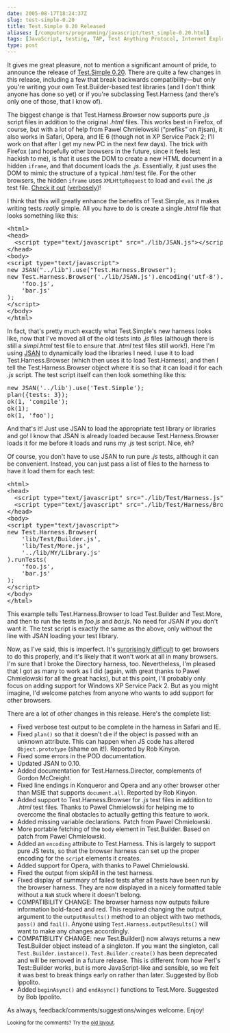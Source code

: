 ```yaml
--- 
date: 2005-08-17T18:24:37Z
slug: test-simple-0.20
title: Test.Simple 0.20 Released
aliases: [/computers/programming/javascript/test_simple-0.20.html]
tags: [JavaScript, testing, TAP, Test Anything Protocol, Internet Explorer, Safari, Firefox, Opera]
type: post
---
```


<p>It gives me great pleasure, not to mention a significant amount of pride, to announce the release of <a href="http://www.openjsan.org/doc/t/th/theory/Test/Simple/0.20/index.html" title="Download Test.Simple 0.20 from JSAN">Test.Simple 0.20</a>. There are quite a few changes in this release, including a few that break backwards compatibility&#x2014;but only you're writing your own Test.Builder-based test libraries (and I don't think anyone has done so yet) or if you're subclassing Test.Harness (and there's only one of those, that I know of).</p>

<p>The biggest change is that Test.Harness.Browser now supports pure <em>.js</em> script files in addition to the original <em>.html</em> files. This works best in Firefox, of course, but with a lot of help from Pawel Chmielowski (<q>prefiks</q> on #jsan), it also works in Safari, Opera, and IE 6 (though not in XP Service Pack 2; I'll work on that after I get my new PC in the next few days). The trick with Firefox (and hopefully other browsers in the future, since it feels lest hackish to me), is that it uses the DOM to create a new HTML document in a hidden <code>iframe</code>, and that document loads the <em>.js</em>. Essentially, it just uses the DOM to mimic the structure of a typical <em>.html</em> test file. For the other browsers, the hidden <code>iframe</code> uses <code>XMLHttpRequest</code> to load and <code>eval</code> the <em>.js</em> test file. <a href="http://www.openjsan.org/src/t/th/theory/Test.Simple-0.20/tests/index.html" title="Run the Test.Simple test harness now!">Check it out</a> (<a href="http://www.openjsan.org/src/t/th/theory/Test.Simple-0.20/tests/index.html?verbose=1" title="Run the Test.Simple test harness verbosely!">verbosely</a>)!</p>

<p>I think that this will greatly enhance the benefits of Test.Simple, as it makes writing tests <em>really</em> simple. All you have to do is create a single <em>.html</em> file that looks something like this:</p>

<pre>
&lt;html&gt;
&lt;head&gt;
  &lt;script type=&quot;text/javascript&quot; src=&quot;./lib/JSAN.js&quot;&gt;&lt;/script&gt;
&lt;/head&gt;
&lt;body&gt;
&lt;script type=&quot;text/javascript&quot;&gt;
new JSAN(&quot;../lib&quot;).use(&quot;Test.Harness.Browser&quot;);
new Test.Harness.Browser(&#x0027;./lib/JSAN.js&#x0027;).encoding(&#x0027;utf-8&#x0027;).runTests(
    &#x0027;foo.js&#x0027;,
    &#x0027;bar.js&#x0027;
);
&lt;/script&gt;
&lt;/body&gt;
&lt;/html&gt;
</pre>

<p>In fact, that's pretty much exactly what Test.Simple's new harness looks like, now that I've moved all of the old tests into <em>.js</em> files (although there is still a <em>simpl.html</em> test file to ensure that <em>.html</em> test files still work!). Here I'm using <a href="http://www.openjsan.org/doc/c/cw/cwest/JSAN/" title="Download JSAN and start using JavaScript Libraries!">JSAN</a> to dynamically load the libraries I need. I use it to load Test.Harness.Browser (which then uses it to load Test.Harness), and then I tell the Test.Harness.Browser object where it is so that it can load it for each <em>.js</em> script. The test script itself can then look something like this:</p>

<pre>
new JSAN(&#x0027;../lib&#x0027;).use(&#x0027;Test.Simple&#x0027;);
plan({tests: 3});
ok(1, &#x0027;compile&#x0027;);
ok(1);
ok(1, &#x0027;foo&#x0027;);
</pre>

<p>And that's it! Just use JSAN to load the appropriate test library or libraries and go! I know that JSAN is already loaded because Test.Harness.Browser loads it for me before it loads and runs my <em>.js</em> test script. Nice, eh?</p>

<p>Of course, you don't have to use JSAN to run pure <em>.js</em> tests, although it can be convenient. Instead, you can just pass a list of files to the harness to have it load them for each test:</p>

<pre>
&lt;html&gt;
&lt;head&gt;
  &lt;script type=&quot;text/javascript&quot; src=&quot;./lib/Test/Harness.js&quot;&gt;&lt;/script&gt;
  &lt;script type=&quot;text/javascript&quot; src=&quot;./lib/Test/Harness/Browser.js&quot;&gt;&lt;/script&gt;
&lt;/head&gt;
&lt;body&gt;
&lt;script type=&quot;text/javascript&quot;&gt;
new Test.Harness.Browser(
    &#x0027;lib/Test/Builder.js&#x0027;,
    &#x0027;lib/Test/More.js&#x0027;,
    &#x0027;../lib/MY/Library.js&#x0027;
).runTests(
    &#x0027;foo.js&#x0027;,
    &#x0027;bar.js&#x0027;
);
&lt;/script&gt;
&lt;/body&gt;
&lt;/html&gt;
</pre>

<p>This example tells Test.Harness.Browser to load Test.Builder and Test.More, and then to run the tests in <em>foo.js</em> and <em>bar.js</em>. No need for JSAN if you don't want it. The test script is exactly the same as the above, only without the line with JSAN loading your test library.</p>

<p>Now, as I've said, this is imperfect. It's <a href="/programming/javascript/need_js_genius.html" title="Plea for Help from JavaScript Geniuses">surprisingly difficult</a> to get browsers to do this properly, and it's likely that it won't work at all in many browsers. I'm sure that I broke the Directory harness, too. Nevertheless, I'm pleased that I got as many to work as I did (again, with great thanks to Pawel Chmielowski for all the great hacks), but at this point, I'll probably only focus on adding support for Windows XP Service Pack 2. But as you might imagine, I'd welcome patches from anyone who wants to add support for other browsers.</p>

<p>There are a lot of other changes in this release. Here's the complete list:</p>

<ul>
  <li>Fixed verbose test output to be complete in the harness in Safari and IE.</li>
  <li>Fixed <code>plan()</code> so that it doesn't die if the object is passed with an unknown attribute. This can happen when JS code has altered <code>Object.prototype</code> (shame on it!). Reported by Rob Kinyon.</li>
  <li>Fixed some errors in the POD documentation.</li>
  <li>Updated JSAN to 0.10.</li>
  <li>Added documentation for Test.Harness.Director, complements of Gordon McCreight.</li>
  <li>Fixed line endings in Konqueror and Opera and any other browser other than MSIE that supports <code>document.all</code>. Reported by Rob Kinyon.</li>
  <li>Added support to Test.Harness.Browser for <em>.js</em> test files in addition to <em>.html</em> test files. Thanks to Pawel Chmielowski for helping me to overcome the final obstacles to actually getting this feature to work.</li>
  <li>Added missing variable declarations. Patch from Pawel Chmielowski.</li>
  <li>More portable fetching of the <code>body</code> element in Test.Builder. Based on patch from Pawel Chmielowski.</li>
  <li>Added an <code>encoding</code> attribute to Test.Harness. This is largely to support pure JS tests, so that the browser harness can set up the proper encoding for the <code>script</code> elements it creates.</li>
  <li>Added support for Opera, with thanks to Pawel Chmielowski.</li>
  <li>Fixed the output from skipAll in the test harness.</li>
  <li>Fixed display of summary of failed tests after all tests have been run by the browser harness. They are now displayed in a nicely formatted table without a <code>NaN</code> stuck where it doesn't belong.</li>
  <li>COMPATIBILITY CHANGE: The browser harness now outputs failure information bold-faced and red. This required changing the output argument to the <code>outputResults()</code> method to an object with two methods, <code>pass()</code> and <code>fail()</code>. Anyone using <code>Test.Harness.outputResults()</code> will want to make any changes accordingly.</li>
  <li>COMPATIBILITY CHANGE: new Test.Builder() now always returns a new Test.Builder object instead of a singleton. If you want the singleton, call <code>Test.Builder.instance()</code>. <code>Test.Builder.create()</code> has been deprecated and will be removed in a future release. This is different from how Perl's Test::Builder works, but is more JavaScript-like and sensible, so we felt it was best to break things early on rather than later. Suggested by Bob Ippolito.</li>
  <li>Added <code>beginAsync()</code> and <code>endAsync()</code> functions to Test.More. Suggested by Bob Ippolito.</li>
</ul>

<p>As always, feedback/comments/suggestions/winges welcome. Enjoy!</p>

<p class="past"><small>Looking for the comments? Try the <a rel="nofollow" href="//past.justatheory.com/computers/programming/javascript/test_simple-0.20.html">old layout</a>.</small></p>


